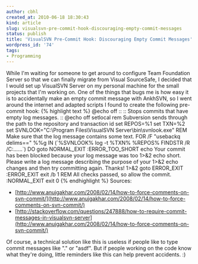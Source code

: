 ```yaml
---
author: cbhl
created_at: 2010-06-18 18:30:43
kind: article
slug: visualsvn-pre-commit-hook-discouraging-empty-commit-messages
status: publish
title: 'VisualSVN Pre-Commit Hook: Discouraging Empty Commit Messages'
wordpress_id: '74'
tags:
- Programming
---
```


While I'm waiting for someone to get around to configure Team Foundation
Server so that we can finally migrate from Visual SourceSafe, I decided
that I would set up VisualSVN Server on my personal machine for the
small projects that I'm working on. One of the things that bugs me is
how easy it is to accidentally make an empty commit message with
AnkhSVN, so I went around the internet and adapted scripts I found to
create the following pre-commit hook: 
{% highlight text %}
@echo off :: :: Stops
commits that have empty log messages. :: @echo off setlocal rem
Subversion sends through the path to the repository and transaction id
set REPOS=%1 set TXN=%2 set SVNLOOK="C:\\Program Files\\VisualSVN
Server\\bin\\svnlook.exe" REM Make sure that the log message contains
some text. FOR /F "usebackq delims==" %%g IN (\`%SVNLOOK% log -t %TXN%
%REPOS% FINDSTR /R /C:......\`) DO goto NORMAL\_EXIT :ERROR\_TOO\_SHORT
echo Your commit has been blocked because your log message was too 1\>&2
echo short. Please write a log message describing the purpose of your
1\>&2 echo changes and then try committing again. Thanks! 1\>&2 goto
ERROR\_EXIT :ERROR\_EXIT exit /b 1 REM All checks passed, so allow the
commit. :NORMAL\_EXIT exit 0
{% endhighlight %}
 Sources:
-   [http://www.anujgakhar.com/2008/02/14/how-to-force-comments-on-svn-commit/](http://www.anujgakhar.com/2008/02/14/how-to-force-comments-on-svn-commit/)
-   [http://stackoverflow.com/questions/247888/how-to-require-commit-messages-in-visualsvn-server](http://www.anujgakhar.com/2008/02/14/how-to-force-comments-on-svn-commit/)

Of course, a technical solution like this is useless if people like to
type commit messages like "." or "asdf". But if people working on the
code know what they're doing, little reminders like this can help
prevent accidents. :)
